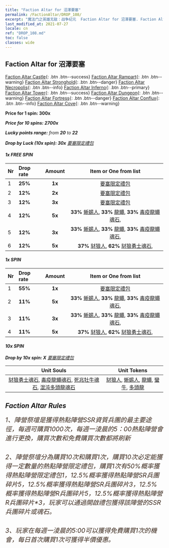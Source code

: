 ```yaml
---
title: "Faction Altar for 沼澤要塞"
permalink: /FactionAltar/DROP_108/
excerpt: "魔法门之英雄无敌：战争纪元  Faction Altar for 沼澤要塞. Faction Altar is the primary method for obtaining SSR units from the popular faction. Limited to 1,000 purchases each week. The popular faction changes at 05:00 every Monday. Purchase attempts and free purchase attempts will also reset then."
last_modified_at: 2021-07-27
locale: cn
ref: "DROP_108.md"
toc: false
classes: wide
---
```


##  Faction Altar for **沼澤要塞**

  [Faction Altar Castle](/cn/FactionAltar/DROP_101/){: .btn .btn--success} [Faction Altar Rampart](/cn/FactionAltar/DROP_102/){: .btn .btn--warning} [Faction Altar Stronghold](/cn/FactionAltar/DROP_103/){: .btn .btn--danger} [Faction Altar Necropolis](/cn/FactionAltar/DROP_104/){: .btn .btn--info} [Faction Altar Inferno](/cn/FactionAltar/DROP_105/){: .btn .btn--primary} [Faction Altar Tower](/cn/FactionAltar/DROP_106/){: .btn .btn--success} [Faction Altar Dungeon](/cn/FactionAltar/DROP_107/){: .btn .btn--warning} [Faction Altar Fortress](/cn/FactionAltar/DROP_108/){: .btn .btn--danger} [Faction Altar Conflux](/cn/FactionAltar/DROP_109/){: .btn .btn--info} [Faction Altar Cove](/cn/FactionAltar/DROP_112/){: .btn .btn--warning} 

  **Price for 1 spin: 300x** <i class="fas fa-gem"/>

  **Price for 10 spins: 2700x** <i class="fas fa-gem"/>

  **Lucky points range:** from **20** to **22**

  **Drop by Luck (10x spin): 30x** [要塞限定禮包](/cn/Items/con_2142/)

####  1x FREE SPIN 

  |    Nr    |  Drop rate  |  Amount   |   Item or One from list  |
  |:---------|:------------|:---------:|:------------------------:|
  | 1 | **25%** | **1x** | [要塞限定禮包](/cn/Items/con_2142/) |
  | 2 | **12%** | **2x** | [要塞限定禮包](/cn/Items/con_2142/) |
  | 3 | **12%** | **3x** | [要塞限定禮包](/cn/Items/con_2142/) |
  | 4 | **12%** | **5x** |  **33%** [蜥蜴人](/cn/Items/unt_254/),  **33%** [龍蠅](/cn/Items/unt_255/),  **33%** [毒疫龍蠅魂石](/cn/Items/unt_337/),  |
  | 5 | **12%** | **3x** |  **33%** [蜥蜴人](/cn/Items/unt_254/),  **33%** [龍蠅](/cn/Items/unt_255/),  **33%** [毒疫龍蠅魂石](/cn/Items/unt_337/),  |
  | 6 | **12%** | **5x** |  **37%** [豺狼人](/cn/Items/unt_253/),  **62%** [豺狼勇士魂石](/cn/Items/unt_336/),  |


####  1x SPIN 

  |    Nr    |  Drop rate  |  Amount   |   Item or One from list  |
  |:---------|:------------|:---------:|:------------------------:|
  | 1 | **55%** | **1x** | [要塞限定禮包](/cn/Items/con_2142/) |
  | 2 | **11%** | **5x** |  **33%** [蜥蜴人](/cn/Items/unt_254/),  **33%** [龍蠅](/cn/Items/unt_255/),  **33%** [毒疫龍蠅魂石](/cn/Items/unt_337/),  |
  | 3 | **11%** | **3x** |  **33%** [蜥蜴人](/cn/Items/unt_254/),  **33%** [龍蠅](/cn/Items/unt_255/),  **33%** [毒疫龍蠅魂石](/cn/Items/unt_337/),  |
  | 4 | **11%** | **5x** |  **37%** [豺狼人](/cn/Items/unt_253/),  **62%** [豺狼勇士魂石](/cn/Items/unt_336/),  |


####  10x SPIN 

  **Drop by 10x spin: X** [要塞限定禮包](/cn/Items/con_2142/)

  |    Unit Souls    |  Unit Tokens  |
  |:----------------:|:-------------:|
  | [豺狼勇士魂石](/cn/Items/unt_336/), [毒疫龍蠅魂石](/cn/Items/unt_337/), [死兆牡牛魂石](/cn/Items/unt_339/), [混沌多頭龍魂石](/cn/Items/unt_341/) | [豺狼人](/cn/Items/unt_253/), [蜥蜴人](/cn/Items/unt_254/), [龍蠅](/cn/Items/unt_255/), [蠻牛](/cn/Items/unt_257/), [多頭龍](/cn/Items/unt_259/) |



## Faction Altar Rules

  <span style="color: #3c2a1e;font-size:20px">1、陣營祭壇是獲得熱點陣營SSR資質兵團的最主要途徑，每週可購買1000次，每週一淩晨的5：00熱點陣營會進行更換，購買次數和免費購買次數都將刷新</span><br/>

<br/>  <span style="color: #3c2a1e;font-size:20px">2、陣營祭壇分為購買10次和購買1次，購買10次必定能獲得一定數量的熱點陣營限定禮包，購買1次有50%概率獲得熱點陣營限定禮包*1，12.5%概率獲得熱點陣營SR兵團碎片*5，12.5%概率獲得熱點陣營SR兵團碎片*3，12.5%概率獲得熱點陣營R兵團碎片*5，12.5%概率獲得熱點陣營R兵團碎片*3，玩家可以通過開啟禮包獲得該陣營的SSR兵團碎片或魂石。</span>

<br/>  <span style="color: #3c2a1e;font-size:20px">3、玩家在每週一淩晨的5:00可以獲得免費購買1次的機會，每日首次購買1次可獲得半價優惠。</span><br/>

<br/>